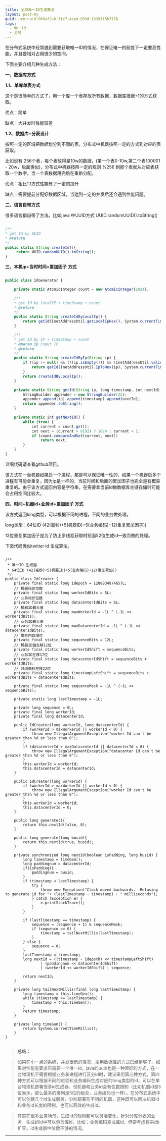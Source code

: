 ```yaml
---
title: 全局唯一ID生成算法
layout: post-my
guid: urn:uuid:866af2a0-3fc7-4ced-839d-1839115b7176
tags:
  - 唯一id
  - 全局
---
```


在分布式系统中经常遇到需要获取唯一ID的情况，在保证唯一的前提下一定要高性能，并且要相对占用很少的空间。

下面主要介绍几种生成方法：

**一、数据库方式**

**1.1、单库单表方式**

这个是很简单的方式了，用一个库一个表存放所有数据，数据库根据+1的方式获取。

优点：简单

缺点：大并发时性能较差

**1.2、数据库+分表设计**

按照一定的区域把数据划分到不同的表，分布式中机器按照一定的方式到对应的表获取。

比如说有 256个表，每个表放得是10w的数据，(第一个表0-10w,第二个表100001 - 20w，后面类似)，分布式中机器按照一定的规则 %256 到那个表就从对应表获取一个数字。当一个表数据用完后在重新分配。

优点：相比1.1方式性能有了一定的提升

缺点：需要提前分配好数据区域，当达到一定的并发后还会遇到性能问题。

**二、语言自带方式**

很多语言都自带了方法。比如java 中UUID方式 UUID.randomUUID().toString()

```javascript

/**
* get Id by UUID
* @return
*/
public static String createId(){
     return UUID.randomUUID().toString();
}

```

**三、本机ip+当时时间+累加因子 方式**

```javascript

public class IdGenerator {

    private static AtomicInteger count = new AtomicInteger(1024);

    /**
    * get Id by localIP + timeStamp + count
    * @return
    */
    public static String createIdByLocalIp() {
        return getId(InetAddressUtil.getLocalIpHex(), System.currentTimeMillis(), getNextId());
    }

    /**
    * get Id by IP + timeStamp + count
    * @param ip input IP
    * @return
    */
    public static String createIdByIp(String ip) {
        if ((ip != null) && (!(ip.isEmpty())) && (InetAddressUtil.validate(ip))){
            return getId(InetAddressUtil.IpToHex(ip), System.currentTimeMillis(),getNextId());
        }
        return createIdByLocalIp();
    } 

    private static String getId(String ip, long timestamp, int nextId) {
        StringBuilder appender = new StringBuilder(25);
        appender.append(ip).append(timestamp).append(nextId);
        return appender.toString();
    }

    private static int getNextId() {
        while (true) {
            int current = count.get();
            int next = (current > 8192) ? 1024 : current + 1;
            if (count.compareAndSet(current, next))
                return next;
        }
    }
}

```



详细代码请查看github项目。


该方式在一台机器如果启一个进程，那是可以保证唯一性的，如果一个机器启多个进程有可能会重复，因为ip是一样的，当前时间和后面的累加因子也完全是有概率重复的。由于该方式返回内容是字符串，在需要拿当前id做数据库主键存储时可能会占用空间比较大。



**四、时间+机器id+业务id+累加因子 方式**

该方式返回long类型，可以根据不同的进程，不同的业务做处理。

long类型：64位ID (42(毫秒)+5(机器ID)+5(业务编码)+12(重复累加因子))

12位重复累加因子是为了防止多线程获取时前面52位生成id一致而做的处理。

下面代码类似twitter id 生成算法。

```javascripet

/**
 * 唯一ID 生成器
 * 64位ID (42(毫秒)+5(机器ID)+5(业务编码)+12(重复累加))
 */
public class IdCreater {
	private final static long idepoch = 1288834974657L;
	// 机器标识位数
	private final static long workerIdBits = 5L;
	// 业务标识位数
	private final static long datacenterIdBits = 5L;
	// 机器ID最大值
	private final static long maxWorkerId = -1L ^ (-1L << workerIdBits);
	// 业务ID最大值
	private final static long maxDatacenterId = -1L ^ (-1L << datacenterIdBits);
	// 毫秒内自增位
	private final static long sequenceBits = 12L;
	// 机器ID偏左移12位
	private final static long workerIdShift = sequenceBits;
	// 业务ID左移17位
	private final static long datacenterIdShift = sequenceBits + workerIdBits;
	// 时间毫秒左移22位
	private final static long timestampLeftShift = sequenceBits + workerIdBits + datacenterIdBits;

	private final static long sequenceMask = -1L ^ (-1L << sequenceBits);

	private static long lastTimestamp = -1L;

	private long sequence = 0L;
	private final long workerId;
	private final long datacenterId;

	public IdCreater(long workerId, long datacenterId) {
		if (workerId > maxWorkerId || workerId < 0) {
			throw new IllegalArgumentException("worker Id can't be greater than %d or less than 0");
		}
		if (datacenterId > maxDatacenterId || datacenterId < 0) {
			throw new IllegalArgumentException("datacenter Id can't be greater than %d or less than 0");
		}
		this.workerId = workerId;
		this.datacenterId = datacenterId;
	}
	
	public IdCreater(long workerId) {
		if (workerId > maxWorkerId || workerId < 0) {
			throw new IllegalArgumentException("worker Id can't be greater than %d or less than 0");
		}
		this.workerId = workerId;
		this.datacenterId = 0;
	}
	
	public long generate(){
		return this.nextId(false, 0);
	}
	
	public long generate(long busid){
		return this.nextId(true, busid);
	}
	
	private synchronized long nextId(boolean isPadding, long busid) {
		long timestamp = timeGen();
		long paddingnum = datacenterId;
		if(isPadding){
			paddingnum = busid;
		}
		if (timestamp < lastTimestamp) {
			try {
				throw new Exception("Clock moved backwards.  Refusing to generate id for "+ (lastTimestamp - timestamp) + " milliseconds");
			} catch (Exception e) {
				e.printStackTrace();
			}
		}

		if (lastTimestamp == timestamp) {
			sequence = (sequence + 1) & sequenceMask;
			if (sequence == 0) {
				timestamp = tailNextMillis(lastTimestamp);
			}
		} else {
			sequence = 0;
		}
		lastTimestamp = timestamp;
		long nextId = ((timestamp - idepoch) << timestampLeftShift)
				| (paddingnum << datacenterIdShift)
				| (workerId << workerIdShift) | sequence;

		return nextId;
	}

	private long tailNextMillis(final long lastTimestamp) {
		long timestamp = this.timeGen();
		while (timestamp <= lastTimestamp) {
			timestamp = this.timeGen();
		}
		return timestamp;
	}

	private long timeGen() {
		return System.currentTimeMillis();
	}
}


```




> **总结：**

> 如果在小一点的系统，并发很低的情况，采用数据库的方式已经足够了。如果对性能有要求只需要一个唯一id，java的uuid也是一种很好的方式，在一台物理机不需要根据业务和进程进行区分id时，建议采用第三种方式。第四种方式可以根据不同的进程和业务编码生成对应的long类型的id，可以在单台物理机部署很多id生成器，但机器和业务id会有位数限制（比如机器id是5位表示，那么最多的排列是5位的组合，业务编码也一样）。在分布式系统中可以创建几个Id生成服务，分别部署在不同的机器，这种既可以解决机器id和业务id长度的限制，也可以高效的生成id。

> 其实在很多业务场景，生成Id的规则都可以灵活变化，针对分库分表的业务，生成的Id中可以包含库id，比如：业务编码变成库id，但要考虑将来db扩容，id生成器中位数不够的情况。

---

